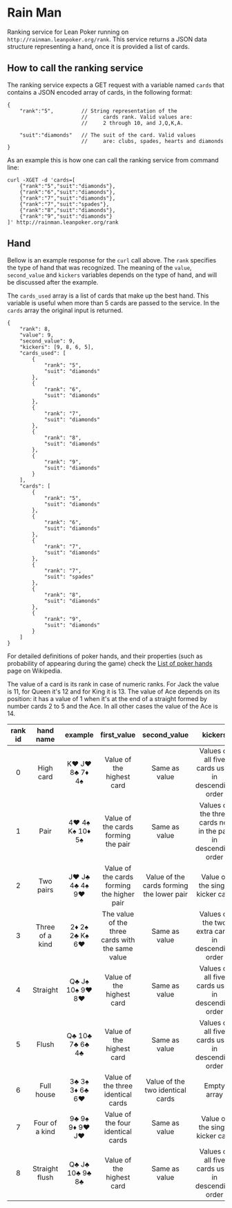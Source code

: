 # Rain Man

Ranking service for Lean Poker running on `http://rainman.leanpoker.org/rank`. This service returns a JSON data structure representing a hand, once it is provided a list of cards.

## How to call the ranking service

The ranking service expects a GET request with a variable named `cards` that contains a JSON encoded array of cards, in the following format: 

```
{
    "rank":"5",         // String representation of the 
                        //     cards rank. Valid values are: 
                        //     2 through 10, and J,Q,K,A. 

    "suit":"diamonds"   // The suit of the card. Valid values
                        //     are: clubs, spades, hearts and diamonds
}
```

As an example this is how one can call the ranking service from command line:

```
curl -XGET -d 'cards=[
    {"rank":"5","suit":"diamonds"},
    {"rank":"6","suit":"diamonds"},
    {"rank":"7","suit":"diamonds"},
    {"rank":"7","suit":"spades"},
    {"rank":"8","suit":"diamonds"},
    {"rank":"9","suit":"diamonds"}
]' http://rainman.leanpoker.org/rank
```
## Hand 

Bellow is an example response for the `curl` call above. The `rank` specifies the type of hand
that was recognized. The meaning of the `value`, `second_value` and `kickers` variables depends
on the type of hand, and will be discussed after the example. 

The `cards_used` array is a list of cards that make up the best hand. This variable is useful 
when more than 5 cards are passed to the service. In the `cards` array the original input is returned. 

```
{
    "rank": 8,
    "value": 9,
    "second_value": 9,
    "kickers": [9, 8, 6, 5],
    "cards_used": [
        {
            "rank": "5",
            "suit": "diamonds"
        },
        {
            "rank": "6",
            "suit": "diamonds"
        },
        {
            "rank": "7",
            "suit": "diamonds"
        },
        {
            "rank": "8",
            "suit": "diamonds"
        },
        {
            "rank": "9",
            "suit": "diamonds"
        }
    ],
    "cards": [
        {
            "rank": "5",
            "suit": "diamonds"
        },
        {
            "rank": "6",
            "suit": "diamonds"
        },
        {
            "rank": "7",
            "suit": "diamonds"
        },
        {
            "rank": "7",
            "suit": "spades"
        },
        {
            "rank": "8",
            "suit": "diamonds"
        },
        {
            "rank": "9",
            "suit": "diamonds"
        }
    ]
}
```

For detailed definitions of poker hands, and their properties (such as probability of appearing during the game)
check the [List of poker hands](http://en.wikipedia.org/wiki/List_of_poker_hands) page on Wikipedia. 

The value of a card is its rank in case of numeric ranks. For Jack the value is 11, for Queen it's 12 and for 
King it is 13. The value of Ace depends on its position: it has a value of 1 when it's at the end of a straight 
formed by number cards 2 to 5 and the Ace. In all other cases the value of the Ace is 14. 
 
| rank id |    hand name    |     example     |                    first_value                   |                second_value               |                            kickers                            |
|:-------:|:---------------:|:---------------:|:------------------------------------------------:|:-----------------------------------------:|:-------------------------------------------------------------:|
|    0    |    High card    |  K♥ J♥ 8♣ 7♦ 4♠ |             Value of the highest card            |               Same as value               |       Values of all five cards used in descending order       |
|    1    |       Pair      | 4♥ 4♠ K♠ 10♦ 5♠ |        Value of the cards forming the pair       |               Same as value               | Values of the three cards not in the pair in descending order |
|    2    |    Two pairs    |  J♥ J♣ 4♣ 4♠ 9♥ |    Value of the cards forming the higher pair    | Value of the cards forming the lower pair |                Value of the single kicker card                |
|    3    | Three of a kind |  2♦ 2♠ 2♣ K♠ 6♥ | The value of the three cards with the same value |               Same as value               |       Values of the two extra cards in descending order       |
|    4    |     Straight    | Q♣ J♠ 10♠ 9♥ 8♥ |             Value of the highest card            |               Same as value               |       Values of all five cards used in descending order       |
|    5    |      Flush      | Q♣ 10♣ 7♣ 6♣ 4♣ |             Value of the highest card            |               Same as value               |       Values of all five cards used in descending order       |
|    6    |    Full house   |  3♣ 3♠ 3♦ 6♣ 6♥ |        Value of the three identical cards        |      Value of the two identical cards     |                          Empty array                          |
|    7    |  Four of a kind |  9♣ 9♠ 9♦ 9♥ J♥ |         Value of the four identical cards        |               Same as value               |                Value of the single kicker card                |
|    8    |  Straight flush | Q♣ J♣ 10♣ 9♣ 8♣ |             Value of the highest card            |               Same as value               |       Values of all five cards used in descending order       |
